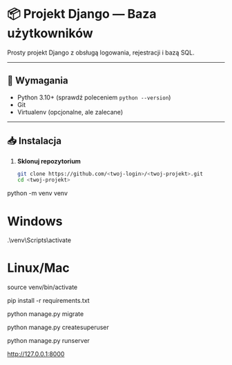 # 📦 Projekt Django — Baza użytkowników

Prosty projekt Django z obsługą logowania, rejestracji i bazą SQL.

---

## 🚀 Wymagania

- Python 3.10+ (sprawdź poleceniem `python --version`)
- Git
- Virtualenv (opcjonalne, ale zalecane)

---

## 📥 Instalacja

1. **Sklonuj repozytorium**
   ```bash
   git clone https://github.com/<twoj-login>/<twoj-projekt>.git
   cd <twoj-projekt>
   ```

python -m venv venv

# Windows

.\venv\Scripts\activate

# Linux/Mac

source venv/bin/activate

pip install -r requirements.txt


python manage.py migrate


python manage.py createsuperuser


python manage.py runserver


http://127.0.0.1:8000
